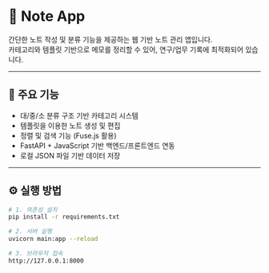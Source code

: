 # 📝 Note App

간단한 노트 작성 및 분류 기능을 제공하는 웹 기반 노트 관리 앱입니다.  
카테고리와 템플릿 기반으로 메모를 정리할 수 있어, 연구/업무 기록에 최적화되어 있습니다.

---

## 🚀 주요 기능

- 대/중/소 분류 구조 기반 카테고리 시스템
- 템플릿을 이용한 노트 생성 및 편집
- 정렬 및 검색 기능 (Fuse.js 활용)
- FastAPI + JavaScript 기반 백엔드/프론트엔드 연동
- 로컬 JSON 파일 기반 데이터 저장

---

## ⚙️ 실행 방법

```bash
# 1. 의존성 설치
pip install -r requirements.txt

# 2. 서버 실행
uvicorn main:app --reload

# 3. 브라우저 접속
http://127.0.0.1:8000